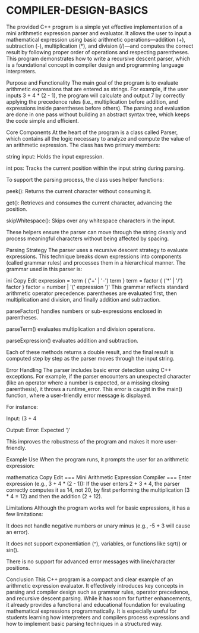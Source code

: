 # COMPILER-DESIGN-BASICS

The provided C++ program is a simple yet effective implementation of a mini arithmetic expression parser and evaluator. It allows the user to input a mathematical expression using basic arithmetic operations—addition (+), subtraction (-), multiplication (*), and division (/)—and computes the correct result by following proper order of operations and respecting parentheses. This program demonstrates how to write a recursive descent parser, which is a foundational concept in compiler design and programming language interpreters.

Purpose and Functionality
The main goal of the program is to evaluate arithmetic expressions that are entered as strings. For example, if the user inputs 3 + 4 * (2 - 1), the program will calculate and output 7 by correctly applying the precedence rules (i.e., multiplication before addition, and expressions inside parentheses before others). The parsing and evaluation are done in one pass without building an abstract syntax tree, which keeps the code simple and efficient.

Core Components
At the heart of the program is a class called Parser, which contains all the logic necessary to analyze and compute the value of an arithmetic expression. The class has two primary members:

string input: Holds the input expression.

int pos: Tracks the current position within the input string during parsing.

To support the parsing process, the class uses helper functions:

peek(): Returns the current character without consuming it.

get(): Retrieves and consumes the current character, advancing the position.

skipWhitespace(): Skips over any whitespace characters in the input.

These helpers ensure the parser can move through the string cleanly and process meaningful characters without being affected by spacing.

Parsing Strategy
The parser uses a recursive descent strategy to evaluate expressions. This technique breaks down expressions into components (called grammar rules) and processes them in a hierarchical manner. The grammar used in this parser is:

ini
Copy
Edit
expression = term { ('+' | '-') term }
term       = factor { ('*' | '/') factor }
factor     = number | '(' expression ')'
This grammar reflects standard arithmetic operator precedence: parentheses are evaluated first, then multiplication and division, and finally addition and subtraction.

parseFactor() handles numbers or sub-expressions enclosed in parentheses.

parseTerm() evaluates multiplication and division operations.

parseExpression() evaluates addition and subtraction.

Each of these methods returns a double result, and the final result is computed step by step as the parser moves through the input string.

Error Handling
The parser includes basic error detection using C++ exceptions. For example, if the parser encounters an unexpected character (like an operator where a number is expected, or a missing closing parenthesis), it throws a runtime_error. This error is caught in the main() function, where a user-friendly error message is displayed.

For instance:

Input: (3 + 4

Output: Error: Expected ')'

This improves the robustness of the program and makes it more user-friendly.

Example Use
When the program runs, it prompts the user for an arithmetic expression:

mathematica
Copy
Edit
=== Mini Arithmetic Expression Compiler ===
Enter expression (e.g., 3 + 4 * (2 - 1)):
If the user enters 2 + 3 * 4, the parser correctly computes it as 14, not 20, by first performing the multiplication (3 * 4 = 12) and then the addition (2 + 12).

Limitations
Although the program works well for basic expressions, it has a few limitations:

It does not handle negative numbers or unary minus (e.g., -5 + 3 will cause an error).

It does not support exponentiation (^), variables, or functions like sqrt() or sin().

There is no support for advanced error messages with line/character positions.

Conclusion
This C++ program is a compact and clear example of an arithmetic expression evaluator. It effectively introduces key concepts in parsing and compiler design such as grammar rules, operator precedence, and recursive descent parsing. While it has room for further enhancements, it already provides a functional and educational foundation for evaluating mathematical expressions programmatically. It is especially useful for students learning how interpreters and compilers process expressions and how to implement basic parsing techniques in a structured way.






